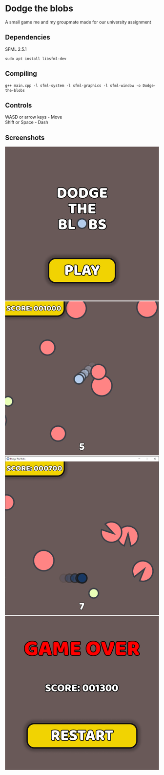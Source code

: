# Dodge the blobs
A small game me and my groupmate made for our university assignment

## Dependencies
SFML 2.5.1
```
sudo apt install libsfml-dev
```

## Compiling
```
g++ main.cpp -l sfml-system -l sfml-graphics -l sfml-window -o Dodge-the-blobs
```

## Controls
WASD or arrow keys - Move <br>
Shift or Space - Dash

## Screenshots
![](Screenshots/Menu.png)
![](Screenshots/Gameplay-1.png)
![](Screenshots/Gameplay-2.png)
![](Screenshots/Gameover.png)
